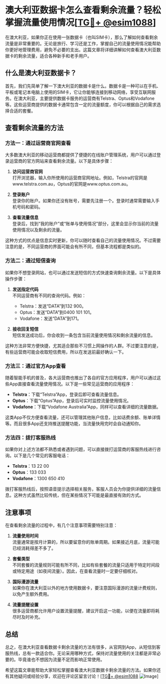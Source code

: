 # 澳大利亚数据卡怎么查看剩余流量？轻松掌握流量使用情况[[TG💪+ @esim1088](https://t.me/s/esim1088)]

在澳大利亚，如果你正在使用一张数据卡（也叫SIM卡），那么了解如何查看剩余流量是非常重要的。无论是旅行、学习还是工作，掌握自己的流量使用情况能帮助你更好地管理费用，避免不必要的支出。这篇文章将详细讲解如何查看澳大利亚数据卡的剩余流量，适合各种新手和老手用户。

## 什么是澳大利亚数据卡？

首先，我们先简单了解一下澳大利亚的数据卡是什么。数据卡是一种可以在手机、平板或笔记本电脑上使用的SIM卡，它让你能够连接到移动网络，享受互联网服务。在澳大利亚，主要提供数据卡服务的运营商有Telstra、Optus和Vodafone等。这些运营商提供的数据卡通常包含一定的流量额度，你可以根据自己的需求选择合适的套餐。

## 查看剩余流量的方法

### 方法一：通过运营商官网查看

大多数澳大利亚的移动运营商都提供了便捷的在线账户管理系统，用户可以通过登录运营商的官方网站来查看剩余流量。以下是具体步骤：

1. **访问运营商官网**  
   打开浏览器，输入你所使用的运营商官网地址。例如，Telstra的官网是www.telstra.com.au，Optus的官网是www.optus.com.au。

2. **登录账户**  
   登录你的账户。如果你还没有账号，需要先注册一个。登录时通常需要输入手机号码和密码。

3. **查看流量信息**  
   登录后，找到“我的账户”或“账单与使用情况”部分，这里会显示你当前的流量使用情况以及剩余的流量。

这种方式的优点是信息实时更新，你可以随时查看自己的流量使用情况。不过需要注意的是，不同运营商的界面可能会有所不同，但基本流程都是类似的。

### 方法二：通过短信查询

如果你不想登录网站，也可以通过发送短信的方式快速查询剩余流量。以下是具体操作步骤：

1. **发送指定代码**  
   不同运营商有不同的查询代码。例如：
   - Telstra：发送“DATA”到132 900。
   - Optus：发送“DATA”到0400 101 101。
   - Vodafone：发送“DATA”到171。

2. **接收回复短信**  
   短信发送成功后，你会收到一条包含当前流量使用情况和剩余流量的信息。

这种方法非常方便快捷，尤其适合那些不习惯上网操作的人群。不过要注意的是，有些运营商可能会收取短信费用，所以在发送前最好确认一下。

### 方法三：通过官方App查看

随着智能手机的普及，各大运营商也推出了各自的官方应用程序，用户可以通过这些App直接查看流量使用情况。以下是一些常见运营商的应用程序：

- **Telstra**：下载“Telstra”App，登录后即可查看流量信息。
- **Optus**：下载“Optus”App，登录后可实时监控流量使用情况。
- **Vodafone**：下载“Vodafone Australia”App，同样可以查看详细的流量数据。

这类App不仅方便查看流量，还可以管理其他账户信息，比如话费余额、账单详情等。而且很多App还支持推送提醒功能，当流量快用完时会自动通知你。

### 方法四：拨打客服热线

如果你对上述方法都不熟悉或者遇到问题，可以直接拨打运营商的客服热线进行咨询。以下是几个常见的客服电话：

- **Telstra**：13 22 00
- **Optus**：133 033
- **Vodafone**：1300 650 410

拨打客服热线后，按照语音提示选择相关服务，客服人员会为你提供详细的流量信息。这种方式虽然比较传统，但在某些情况下可能是最直接有效的方式。

## 注意事项

在查看剩余流量的过程中，有几个注意事项需要特别注意：

1. **流量使用时间**  
   流量通常是按月计算的，所以要留意你的账单周期。如果接近月底，流量可能已经消耗得差不多了。

2. **套餐类型**  
   不同套餐的流量规则可能有所不同，比如有些套餐的流量只适用于特定时间段或特定用途（如夜间流量）。因此，在查看流量时一定要仔细核对。

3. **国际漫游流量**  
   如果你在澳大利亚以外的地方使用数据卡，要注意国际漫游的流量计费规则，以免产生额外费用。

4. **流量提醒设置**  
   很多运营商都允许用户设置流量提醒，建议开启这一功能，以便在流量即将耗尽时及时补充。

## 总结

总之，在澳大利亚查看数据卡剩余流量的方法有很多，从官网到App，从短信到客服热线，总有一款适合你。无论采用哪种方式，保持对流量使用的关注都是非常必要的。毕竟谁也不想因为流量不足而影响正常使用。

希望这篇文章能帮助大家轻松掌握查看澳大利亚数据卡剩余流量的方法。如果你还有其他疑问或经验分享，欢迎在评论区留言讨论！[[TG💪+ @esim1088](https://t.me/s/esim1088) ![Image](https://i.postimg.cc/4NQfJmqS/Snipaste-2025-05-13-00-14-12.png)]